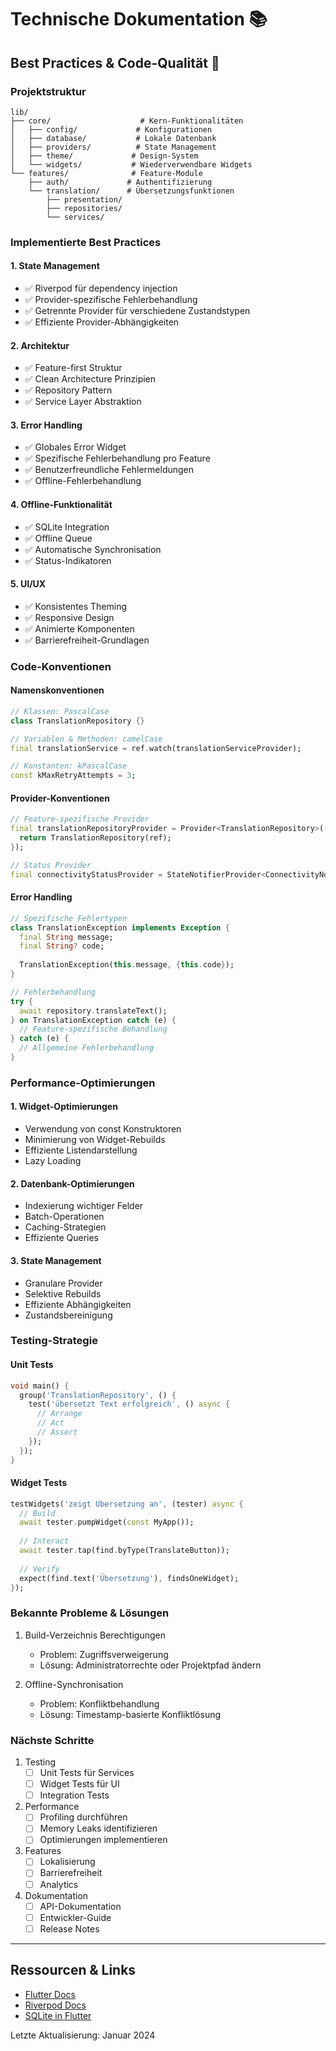 # Technische Dokumentation 📚

## Best Practices & Code-Qualität 🎯

### Projektstruktur
```
lib/
├── core/                    # Kern-Funktionalitäten
│   ├── config/             # Konfigurationen
│   ├── database/           # Lokale Datenbank
│   ├── providers/          # State Management
│   ├── theme/             # Design-System
│   └── widgets/           # Wiederverwendbare Widgets
└── features/              # Feature-Module
    ├── auth/             # Authentifizierung
    └── translation/      # Übersetzungsfunktionen
        ├── presentation/
        ├── repositories/
        └── services/
```

### Implementierte Best Practices

#### 1. State Management
- ✅ Riverpod für dependency injection
- ✅ Provider-spezifische Fehlerbehandlung
- ✅ Getrennte Provider für verschiedene Zustandstypen
- ✅ Effiziente Provider-Abhängigkeiten

#### 2. Architektur
- ✅ Feature-first Struktur
- ✅ Clean Architecture Prinzipien
- ✅ Repository Pattern
- ✅ Service Layer Abstraktion

#### 3. Error Handling
- ✅ Globales Error Widget
- ✅ Spezifische Fehlerbehandlung pro Feature
- ✅ Benutzerfreundliche Fehlermeldungen
- ✅ Offline-Fehlerbehandlung

#### 4. Offline-Funktionalität
- ✅ SQLite Integration
- ✅ Offline Queue
- ✅ Automatische Synchronisation
- ✅ Status-Indikatoren

#### 5. UI/UX
- ✅ Konsistentes Theming
- ✅ Responsive Design
- ✅ Animierte Komponenten
- ✅ Barrierefreiheit-Grundlagen

### Code-Konventionen

#### Namenskonventionen
```dart
// Klassen: PascalCase
class TranslationRepository {}

// Variablen & Methoden: camelCase
final translationService = ref.watch(translationServiceProvider);

// Konstanten: kPascalCase
const kMaxRetryAttempts = 3;
```

#### Provider-Konventionen
```dart
// Feature-spezifische Provider
final translationRepositoryProvider = Provider<TranslationRepository>((ref) {
  return TranslationRepository(ref);
});

// Status Provider
final connectivityStatusProvider = StateNotifierProvider<ConnectivityNotifier, bool>
```

#### Error Handling
```dart
// Spezifische Fehlertypen
class TranslationException implements Exception {
  final String message;
  final String? code;
  
  TranslationException(this.message, {this.code});
}

// Fehlerbehandlung
try {
  await repository.translateText();
} on TranslationException catch (e) {
  // Feature-spezifische Behandlung
} catch (e) {
  // Allgemeine Fehlerbehandlung
}
```

### Performance-Optimierungen

#### 1. Widget-Optimierungen
- Verwendung von const Konstruktoren
- Minimierung von Widget-Rebuilds
- Effiziente Listendarstellung
- Lazy Loading

#### 2. Datenbank-Optimierungen
- Indexierung wichtiger Felder
- Batch-Operationen
- Caching-Strategien
- Effiziente Queries

#### 3. State Management
- Granulare Provider
- Selektive Rebuilds
- Effiziente Abhängigkeiten
- Zustandsbereinigung

### Testing-Strategie

#### Unit Tests
```dart
void main() {
  group('TranslationRepository', () {
    test('übersetzt Text erfolgreich', () async {
      // Arrange
      // Act
      // Assert
    });
  });
}
```

#### Widget Tests
```dart
testWidgets('zeigt Übersetzung an', (tester) async {
  // Build
  await tester.pumpWidget(const MyApp());
  
  // Interact
  await tester.tap(find.byType(TranslateButton));
  
  // Verify
  expect(find.text('Übersetzung'), findsOneWidget);
});
```

### Bekannte Probleme & Lösungen

1. Build-Verzeichnis Berechtigungen
   - Problem: Zugriffsverweigerung
   - Lösung: Administratorrechte oder Projektpfad ändern

2. Offline-Synchronisation
   - Problem: Konfliktbehandlung
   - Lösung: Timestamp-basierte Konfliktlösung

### Nächste Schritte

1. Testing
   - [ ] Unit Tests für Services
   - [ ] Widget Tests für UI
   - [ ] Integration Tests

2. Performance
   - [ ] Profiling durchführen
   - [ ] Memory Leaks identifizieren
   - [ ] Optimierungen implementieren

3. Features
   - [ ] Lokalisierung
   - [ ] Barrierefreiheit
   - [ ] Analytics

4. Dokumentation
   - [ ] API-Dokumentation
   - [ ] Entwickler-Guide
   - [ ] Release Notes

---

## Ressourcen & Links

- [Flutter Docs](https://flutter.dev/docs)
- [Riverpod Docs](https://riverpod.dev)
- [SQLite in Flutter](https://flutter.dev/docs/cookbook/persistence/sqlite)

Letzte Aktualisierung: Januar 2024
